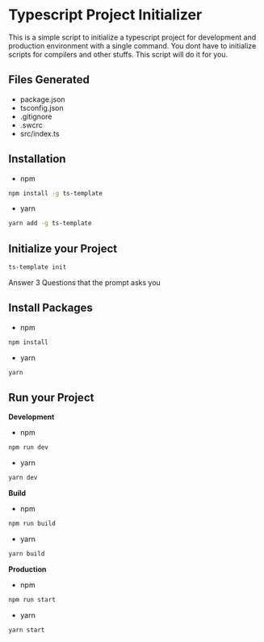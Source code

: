 # Typescript Project Initializer

This is a simple script to initialize a typescript project for development and production environment with a single command. You dont have to initialize scripts for compilers and other stuffs. This script will do it for you.

## Files Generated

- package.json
- tsconfig.json
- .gitignore
- .swcrc
- src/index.ts

## Installation

- npm

```bash
npm install -g ts-template
```

- yarn

```bash
yarn add -g ts-template
```

## Initialize your Project

```bash
ts-template init
```

Answer 3 Questions that the prompt asks you

## Install Packages

- npm

```bash
npm install
```

- yarn

```bash
yarn
```

## Run your Project

**Development**

- npm

```bash
npm run dev
```

- yarn

```bash
yarn dev
```

**Build**

- npm

```bash
npm run build
```

- yarn

```bash
yarn build
```

**Production**

- npm

```bash
npm run start
```

- yarn

```bash
yarn start
```
